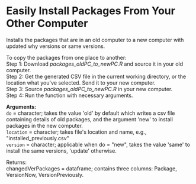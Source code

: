 # Easily Install Packages From Your Other Computer
Installs the packages that are in an old computer to a new computer with updated why versions or same versions.

To copy the packages from one place to another:\
Step 1: Download *packages_oldPC_to_newPC.R* and source it in your old computer.\
Step 2: Get the generated CSV file in the current working directory, or the location what you've selected. Send it to your new computer.\
Step 3: Source *packages_oldPC_to_newPC.R* in your new computer.\
Step 4: Run the function with necessary arguments.

**Arguments:**\
`do` = character; takes the value 'old' by default which writes a csv file containing details of old packages, and the argument 'new' to install packages in the new computer.\
`location` = character; takes file's location and name, e.g., "installed_previously.csv"\
`version` = character; applicable when do = "new", takes the value 'same' to install the same versions, 'update' otherwise.

Returns:\
changedVerPackages = dataframe; contains three columns: Package, VersionNow, VersionPreviously.
